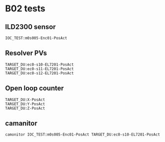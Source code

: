 # B02 tests

## ILD2300 sensor
```
IOC_TEST:m0s005-Enc01-PosAct
```

## Resolver PVs
```
TARGET_DU:ec0-s10-EL7201-PosAct
TARGET_DU:ec0-s11-EL7201-PosAct
TARGET_DU:ec0-s12-EL7201-PosAct
```

## Open loop counter
```
TARGET_DU:X-PosAct
TARGET_DU:Y-PosAct
TARGET_DU:Z-PosAct
```

## camanitor
```
camonitor IOC_TEST:m0s005-Enc01-PosAct TARGET_DU:ec0-s10-EL7201-PosAct
```
